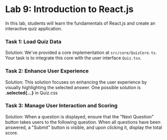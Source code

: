 # Lab 9: Introduction to React.js

In this lab, students will learn the fundamentals of React.js and create an interactive quiz application.

### Task 1: Load Quiz Data
Solution: We've provided a core implementation at `src/core/QuizCore.ts`. Your task is to integrate this core with the user interface `Quiz.tsx`. 

### Task 2: Enhance User Experience
Solution: This solution focuses on enhancing the user experience by visually highlighting the selected answer. One possible solution is **.selected{...}** in Quiz.css

###  Task 3: Manage User Interaction and Scoring
Solution: When a question is displayed, ensure that the "Next Question" button takes users to the following question. When all questions have been answered, a "Submit" button is visible, and upon clicking it, display the total score. 